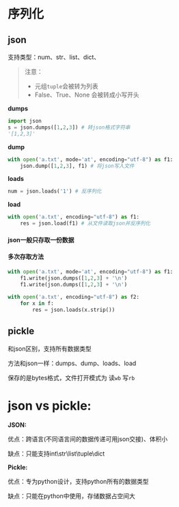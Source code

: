 # 序列化

## 

## json

支持类型：num、str、list、dict、

>   注意：
>
>   -   元组`tuple`会被转为列表
>   -   False、True、None 会被转成小写开头

**dumps**

```python
import json
s = json.dumps([1,2,3]) # 转json格式字符串
'[1,2,3]'
```

**dump**

```python
with open('a.txt', mode='at', encoding="utf-8") as f1:
	json.dump([1,2,3], f1) # 将json写入文件
```

**loads**

```python
num = json.loads('1') # 反序列化
```

**load**

```python
with open('a.txt', encoding="utf-8") as f1:
	res = json.load(f1) # 从文件读取json并反序列化
```

#### json一般只存取一份数据

#### 多次存取方法

```python
with open('a.txt', mode='at', encoding="utf-8") as f1:
    f1.write(json.dumps([1,2,3] + '\n')
    f1.write(json.dumps([1,2,3] + '\n')
             
with open('a.txt', encoding="utf-8") as f2:
    for x in f:
        res = json.loads(x.strip())
```

## pickle 

和json区别，支持所有数据类型

方法和json一样：dumps、dump、loads、load

保存的是bytes格式，文件打开模式为 读`wb` 写`rb`

# json vs pickle:

**JSON:**

优点：跨语言(不同语言间的数据传递可用json交接)、体积小

缺点：只能支持int\str\list\tuple\dict

**Pickle:**

优点：专为python设计，支持python所有的数据类型

缺点：只能在python中使用，存储数据占空间大